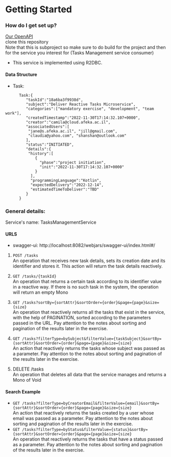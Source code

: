 # Getting Started

### How do I get set up?
[Our OpenAPI](http://localhost:8082/webjars/swagger-ui/index.html#/)  
clone this repository  
Note that this is subproject so make sure to do build for the project and then for the service you interest for (Tasks Management service consumer)

* This service is implemented using R2DBC.

#### Data Structure
* Task:
```
      Task:{
         "taskId":"18a6ba3f9938d",
         "subject":"Deliver Reactive Tasks Microservice",
         "categories":["mandatory exercise", "development", "team work"],
         "createdTimestamp":"2022-11-30T17:14:32.107+0000",
         "creator":"camila@cloud.afeka.ac.il",
         "associatedUsers":[
          "jane@s.afeka.ac.il", "jill@gmail.com",
          "claudia@yahoo.com", "shanshan@outlook.com"
         ],
         "status":"INITIATED",
         "details":{
          "history":[
             {
               "phase":"project initiation",
               "init":"2022-11-30T17:14:32.107+0000"
             }
           ],
           "programmingLanguage":"Kotlin",
           "expectedDelivery":"2022-12-14",
           "estimatedTimeToDeliver":"TBD"
         }
      }
```

### General details:
Service's name: TasksManagementService
#### URLS
* swagger-ui: http://localhost:8082/webjars/swagger-ui/index.html#/
1. `POST /tasks  `  
   An operation that receives new task details, sets its creation date and its identifier and stores it.
   This action will return the task details reactively.

2. `GET /tasks/{taskId}  `  
   An operation that returns a certain task according to its identifier value in a reactive way. If there is no such task in the system, the operation will return an empty Mono

3. `GET /tasks?sortBy={sortAttr}&sortOrder={order}&page={page}&size={size}  `  
   An operation that reactively returns all the tasks that exist in the service, with the help of PAGINATION, sorted according to the parameters passed in the URL.
   Pay attention to the notes about sorting and pagination of the results later in the exercise.

4. `GET /tasks?filterType=bySubject&filterValue={taskSubject}&sortBy={sortAttr}&sortOrder={order}&page={page}&size={size} `  
   An action that reactively returns the tasks whose subject was passed as a parameter. Pay attention to the notes about sorting and pagination of the results later in the exercise.

5. DELETE /tasks  
   An operation that deletes all data that the service manages and returns a Mono of Void

#### Search Example
* `GET /tasks?filterType=byCreatorEmail&filterValue={email}&sortBy={sortAttr}&sortOrder={order}&page={page}&size={size}`  
  An action that reactively returns the tasks created by a user whose email was passed as a parameter. Pay attention to the notes about sorting and pagination of the results later in the exercise.
* ``GET /tasks?filterType=byStatus&filterValue={status}&sortBy={sortAttr}&sortOrder={order}&page={page}&size={size}``  
  An operation that reactively returns the tasks that have a status passed as a parameter. Pay attention to the notes about sorting and pagination of the results later in the exercise.